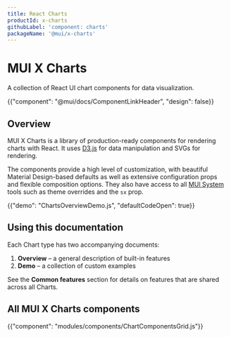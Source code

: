 ```yaml
---
title: React Charts
productId: x-charts
githubLabel: 'component: charts'
packageName: '@mui/x-charts'
---
```


# MUI X Charts

<p class="description">A collection of React UI chart components for data visualization.</p>

{{"component": "@mui/docs/ComponentLinkHeader", "design": false}}

## Overview

MUI X Charts is a library of production-ready components for rendering charts with React.
It uses [D3.js](https://d3js.org/) for data manipulation and SVGs for rendering.

The components provide a high level of customization, with beautiful Material Design-based defaults as well as extensive configuration props and flexible composition options.
They also have access to all [MUI System](https://mui.com/system/getting-started/) tools such as theme overrides and the `sx` prop.

{{"demo": "ChartsOverviewDemo.js", "defaultCodeOpen": true}}

## Using this documentation

Each Chart type has two accompanying documents:

1. **Overview** – a general description of built-in features
2. **Demo** – a collection of custom examples

See the **Common features** section for details on features that are shared across all Charts.

## All MUI X Charts components

{{"component": "modules/components/ChartComponentsGrid.js"}}

